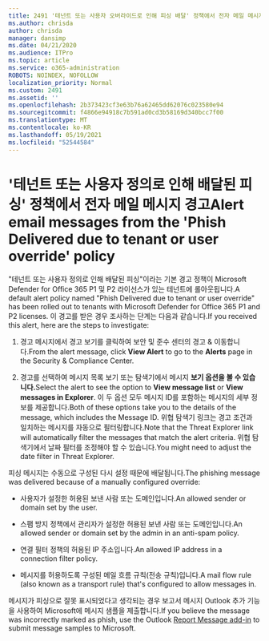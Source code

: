 ```yaml
---
title: 2491 '테넌트 또는 사용자 오버라이드로 인해 피싱 배달' 정책에서 전자 메일 메시지 경고
ms.author: chrisda
author: chrisda
manager: dansimp
ms.date: 04/21/2020
ms.audience: ITPro
ms.topic: article
ms.service: o365-administration
ROBOTS: NOINDEX, NOFOLLOW
localization_priority: Normal
ms.custom: 2491
ms.assetid: ''
ms.openlocfilehash: 2b373423cf3e63b76a62465dd62076c023580e94
ms.sourcegitcommit: f4866e94918c7b591ad0cd3b58169d340bcc7f00
ms.translationtype: MT
ms.contentlocale: ko-KR
ms.lasthandoff: 05/19/2021
ms.locfileid: "52544584"
---
```

# <a name="alert-email-messages-from-the-phish-delivered-due-to-tenant-or-user-override-policy"></a><span data-ttu-id="03386-102">'테넌트 또는 사용자 정의로 인해 배달된 피싱' 정책에서 전자 메일 메시지 경고</span><span class="sxs-lookup"><span data-stu-id="03386-102">Alert email messages from the 'Phish Delivered due to tenant or user override' policy</span></span>

<span data-ttu-id="03386-103">"테넌트 또는 사용자 정의로 인해 배달된 피싱"이라는 기본 경고 정책이 Microsoft Defender for Office 365 P1 및 P2 라이선스가 있는 테넌트에 롤아웃됩니다.</span><span class="sxs-lookup"><span data-stu-id="03386-103">A default alert policy named "Phish Delivered due to tenant or user override" has been rolled out to tenants with Microsoft Defender for Office 365 P1 and P2 licenses.</span></span> <span data-ttu-id="03386-104">이 경고를 받은 경우 조사하는 단계는 다음과 같습니다.</span><span class="sxs-lookup"><span data-stu-id="03386-104">If you received this alert, here are the steps to investigate:</span></span>

1. <span data-ttu-id="03386-105">경고 메시지에서 경고  보기를 클릭하여  보안 및 준수 센터의 경고 & 이동합니다.</span><span class="sxs-lookup"><span data-stu-id="03386-105">From the alert message, click **View Alert** to go to the **Alerts** page in the Security & Compliance Center.</span></span>

2. <span data-ttu-id="03386-106">경고를 선택하여 메시지 목록  보기 또는 탐색기에서 메시지 **보기 옵션을 볼 수 있습니다.**</span><span class="sxs-lookup"><span data-stu-id="03386-106">Select the alert to see the option to **View message list** or **View messages in Explorer**.</span></span> <span data-ttu-id="03386-107">이 두 옵션 모두 메시지 ID를 포함하는 메시지의 세부 정보를 제공합니다.</span><span class="sxs-lookup"><span data-stu-id="03386-107">Both of these options take you to the details of the message, which includes the Message ID.</span></span> <span data-ttu-id="03386-108">위협 탐색기 링크는 경고 조건과 일치하는 메시지를 자동으로 필터링합니다.</span><span class="sxs-lookup"><span data-stu-id="03386-108">Note that the Threat Explorer link will automatically filter the messages that match the alert criteria.</span></span> <span data-ttu-id="03386-109">위협 탐색기에서 날짜 필터를 조정해야 할 수 있습니다.</span><span class="sxs-lookup"><span data-stu-id="03386-109">You might need to adjust the date filter in Threat Explorer.</span></span>

<span data-ttu-id="03386-110">피싱 메시지는 수동으로 구성된 다시 설정 때문에 배달됩니다.</span><span class="sxs-lookup"><span data-stu-id="03386-110">The phishing message was delivered because of a manually configured override:</span></span>

- <span data-ttu-id="03386-111">사용자가 설정한 허용된 보낸 사람 또는 도메인입니다.</span><span class="sxs-lookup"><span data-stu-id="03386-111">An allowed sender or domain set by the user.</span></span>

- <span data-ttu-id="03386-112">스팸 방지 정책에서 관리자가 설정한 허용된 보낸 사람 또는 도메인입니다.</span><span class="sxs-lookup"><span data-stu-id="03386-112">An allowed sender or domain set by the admin in an anti-spam policy.</span></span>

- <span data-ttu-id="03386-113">연결 필터 정책의 허용된 IP 주소입니다.</span><span class="sxs-lookup"><span data-stu-id="03386-113">An allowed IP address in a connection filter policy.</span></span>

- <span data-ttu-id="03386-114">메시지를 허용하도록 구성된 메일 흐름 규칙(전송 규칙)입니다.</span><span class="sxs-lookup"><span data-stu-id="03386-114">A mail flow rule (also known as a transport rule) that's configured to allow messages in.</span></span>

<span data-ttu-id="03386-115">메시지가 피싱으로 잘못 표시되었다고 생각되는 경우 보고서 [](https://support.office.com/article/b5caa9f1-cdf3-4443-af8c-ff724ea719d2) 메시지 Outlook 추가 기능을 사용하여 Microsoft에 메시지 샘플을 제출합니다.</span><span class="sxs-lookup"><span data-stu-id="03386-115">If you believe the message was incorrectly marked as phish, use the Outlook [Report Message add-in](https://support.office.com/article/b5caa9f1-cdf3-4443-af8c-ff724ea719d2) to submit message samples to Microsoft.</span></span>
